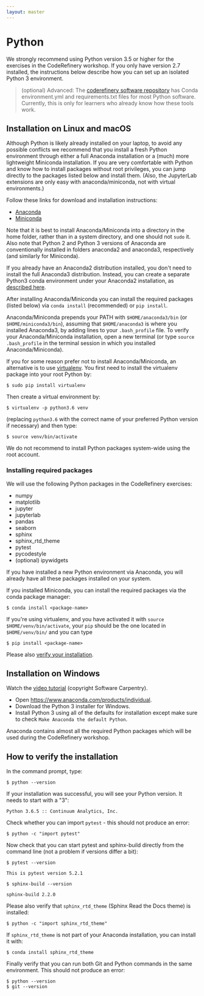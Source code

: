 ```yaml
---
layout: master
---
```


# Python

We strongly recommend using Python version 3.5 or higher for the exercises in the CodeRefinery
workshop. If you only have version 2.7 installed, the instructions below 
describe how you can set up an isolated Python 3 environment.

> (optional) Advanced: The [coderefinery software
> repository](https://github.com/coderefinery/software) has Conda
> environment.yml and requirements.txt files for most Python software.
> Currently, this is only for learners who already know how these tools
> work.


## Installation on Linux and macOS

Although Python is likely already installed on your laptop, to avoid any
possible conflicts we recommend that you install a fresh Python environment
through either a full Anaconda installation or a (much) more lightweight
Miniconda installation. If you are very comfortable with Python and know how
to install packages without root privileges, you can jump directly to the packages
listed below and install them.  (Also, the JupyterLab extensions are
only easy with anaconda/miniconda, not with virtual environments.)

Follow these links for download and installation instructions:

- [Anaconda](https://docs.continuum.io/anaconda/install)
- [Miniconda](https://docs.conda.io/en/latest/miniconda.html)

Note that it is best to install Anaconda/Miniconda into a directory in the home
folder, rather than in a system directory, and one should not `sudo` it. Also
note that Python 2 and Python 3 versions of Anaconda are conventionally installed
in folders anaconda2 and anaconda3, respectively (and similarly for Miniconda).

If you already have an Anaconda2 distribution installed, 
you don't need to install the full Anaconda3 distribution. 
Instead, you can create a separate Python3 conda environment under your Anaconda2 installation, 
as [described here](https://docs.conda.io/projects/conda/en/latest/user-guide/getting-started.html#managing-python).

After installing Anaconda/Miniconda you can install the required packages
(listed below) via `conda install` (recommended) or `pip install`.

Anaconda/Miniconda prepends your PATH with `$HOME/anaconda3/bin` (or
`$HOME/miniconda3/bin`), assuming that `$HOME/anaconda3` is where you installed
Anaconda3, by adding lines to your `.bash_profile` file.
To verify your Anaconda/Miniconda installation, open a new terminal (or type
`source .bash_profile` in the terminal session in which you installed
Anaconda/Miniconda).

If you for some reason prefer not to install Anaconda/Miniconda, an alternative
is to use
[virtualenv](http://docs.python-guide.org/en/latest/dev/virtualenvs/). You
first need to install the virtualenv package into your root Python by:

```shell
$ sudo pip install virtualenv
```

Then create a virtual environment by:

```shell
$ virtualenv -p python3.6 venv
```

(replacing `python3.6` with the correct name of your preferred Python version if necessary)
and then type:

```shell
$ source venv/bin/activate
```

We do not recommend to install Python packages system-wide using the root account.


### Installing required packages

We will use the following Python packages in the CodeRefinery exercises:

- numpy
- matplotlib
- jupyter
- jupyterlab
- pandas
- seaborn
- sphinx
- sphinx_rtd_theme
- pytest
- pycodestyle
- (optional) ipywidgets

If you have installed a new Python environment via Anaconda, you will already
have all these packages installed on your system.

If you installed Miniconda, you can install the required packages via the conda
package manager:

```shell
$ conda install <package-name>
```

If you're using virtualenv, and you have activated it with `source
$HOME/venv/bin/activate`, your `pip` should be the one located in
`$HOME/venv/bin/` and you can type

```shell
$ pip install <package-name>
```

Please also [verify your installation](#how-to-verify-the-installation).


## Installation on Windows

Watch the [video tutorial](https://www.youtube.com/watch?v=xxQ0mzZ8UvA)
(copyright Software Carpentry).

- Open <https://www.anaconda.com/products/individual>.
- Download the Python 3 installer for Windows.
- Install Python 3 using all of the defaults for installation except make sure to check
  `Make Anaconda the default Python`.

Anaconda contains almost all the required Python packages which will be used during the CodeRefinery workshop.



## How to verify the installation

In the command prompt, type:

```shell
$ python --version
```
If your installation was successful, you will see your Python version. It needs to start with a "3":

```shell
Python 3.6.5 :: Continuum Analytics, Inc.
```

Check whether you can import `pytest` - this should not produce an error:

```shell
$ python -c "import pytest"
```

Now check that you can start pytest and sphinx-build directly from the command
line (not a problem if versions differ a bit):

```shell
$ pytest --version

This is pytest version 5.2.1

$ sphinx-build --version

sphinx-build 2.2.0
```

Please also verify that `sphinx_rtd_theme` (Sphinx Read the Docs theme) is installed:

```shell
$ python -c "import sphinx_rtd_theme"
```

If `sphinx_rtd_theme` is not part of your Anaconda installation, you can install it with:

```shell
$ conda install sphinx_rtd_theme
```

Finally verify that you can run both Git and Python commands in the same environment.
This should not produce an error:

```shell
$ python --version
$ git --version
```
